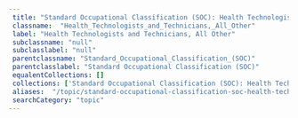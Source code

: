 ```yaml
--- 
 title: "Standard Occupational Classification (SOC): Health Technologists and Technicians, All Other" 
 classname:  "Health_Technologists_and_Technicians,_All_Other" 
 label: "Health Technologists and Technicians, All Other" 
 subclassname: "null" 
 subclasslabel: "null" 
 parentclassname: "Standard_Occupational_Classification_(SOC)" 
 parentclasslabel: "Standard Occupational Classification (SOC)" 
 equalentCollections: [] 
 collections: ['Standard Occupational Classification (SOC): Health Technologists and Technicians, All Other']
 aliases:  "/topic/standard-occupational-classification-soc-health-technologists-and-technicians-all-other"  
 searchCategory: "topic" 
---
```

